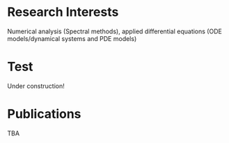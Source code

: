 # Research Interests
Numerical analysis (Spectral methods), applied differential equations (ODE models/dynamical systems and PDE models)

# Test
Under construction!

# Publications
TBA
